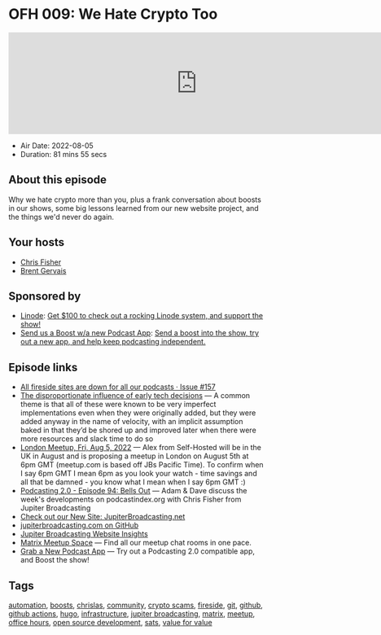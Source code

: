 # OFH 009: We Hate Crypto Too

<iframe src="https://player.fireside.fm/v2/MkcqFyfv+lbzZJFkk?theme=dark" width="740" height="200" frameborder="0" scrolling="no"></iframe>

* Air Date: 2022-08-05
* Duration: 81 mins 55 secs

## About this episode

Why we hate crypto more than you, plus a frank conversation about boosts in our shows, some big lessons learned from our new website project, and the things we'd never do again.

## Your hosts
* [Chris Fisher](https://www.officehours.hair/hosts/chrislas)
* [Brent Gervais](https://www.officehours.hair/hosts/brentgervais)

## Sponsored by

  * [Linode](https://linode.com/jupiter): [Get $100 to check out a rocking Linode system, and support the show!](https://linode.com/jupiter)
  * [Send us a Boost w/a new Podcast App](http://newpodcastapps.com/): [Send a boost into the show, try out a new app, and help keep podcasting independent. ](http://newpodcastapps.com/)



## Episode links

  * [All fireside sites are down for all our podcasts · Issue #157](https://github.com/firesidelabs/fireside-features/issues/157 "All fireside sites are down for all our podcasts · Issue #157")
  * [The disproportionate influence of early tech decisions](https://brandur.org/fragments/early-tech-decisions "The disproportionate influence of early tech decisions") — A common theme is that all of these were known to be very imperfect implementations even when they were originally added, but they were added anyway in the name of velocity, with an implicit assumption baked in that they’d be shored up and improved later when there were more resources and slack time to do so
  * [London Meetup, Fri, Aug 5, 2022](https://www.meetup.com/jupiterbroadcasting/events/286056077/ "London Meetup, Fri, Aug 5, 2022") — Alex from Self-Hosted will be in the UK in August and is proposing a meetup in London on August 5th at 6pm GMT (meetup.com is based off JBs Pacific Time). To confirm when I say 6pm GMT I mean 6pm as you look your watch - time savings and all that be damned - you know what I mean when I say 6pm GMT :)
  * [Podcasting 2.0 - Episode 94: Bells Out](https://fountain.fm/episode/9098790353 "Podcasting 2.0 - Episode 94: Bells Out") — Adam & Dave discuss the week's developments on podcastindex.org with Chris Fisher from Jupiter Broadcasting 
  * [Check out our New Site: JupiterBroadcasting.net](https://jupiterbroadcasting.net/ "Check out our New Site: JupiterBroadcasting.net")
  * [jupiterbroadcasting.com on GitHub](https://github.com/JupiterBroadcasting/jupiterbroadcasting.com/ "jupiterbroadcasting.com on GitHub")
  * [Jupiter Broadcasting Website Insights](https://github.com/JupiterBroadcasting/jupiterbroadcasting.com/pulse/monthly "Jupiter Broadcasting Website Insights")
  * [Matrix Meetup Space](https://bit.ly/meetupmatrix "Matrix Meetup Space") — Find all our meetup chat rooms in one pace.
  * [Grab a New Podcast App](https://podcastindex.org/apps?appTypes=app&elements=Value "Grab a New Podcast App") — Try out a Podcasting 2.0 compatible app, and Boost the show!



## Tags

[automation](https://www.officehours.hair/tags/automation), [boosts](https://www.officehours.hair/tags/boosts), [chrislas](https://www.officehours.hair/tags/chrislas), [community](https://www.officehours.hair/tags/community), [crypto scams](https://www.officehours.hair/tags/crypto%20scams), [fireside](https://www.officehours.hair/tags/fireside), [git](https://www.officehours.hair/tags/git), [github](https://www.officehours.hair/tags/github), [github actions](https://www.officehours.hair/tags/github%20actions), [hugo](https://www.officehours.hair/tags/hugo), [infrastructure](https://www.officehours.hair/tags/infrastructure), [jupiter broadcasting](https://www.officehours.hair/tags/jupiter%20broadcasting), [matrix](https://www.officehours.hair/tags/matrix), [meetup](https://www.officehours.hair/tags/meetup), [office hours](https://www.officehours.hair/tags/office%20hours), [open source development](https://www.officehours.hair/tags/open%20source%20development), [sats](https://www.officehours.hair/tags/sats), [value for value](https://www.officehours.hair/tags/value%20for%20value)
